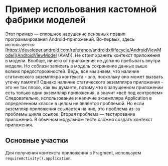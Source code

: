 # Пример испольования кастомной фабрики моделей
Этот пример — сплошное нарушение основных правил программирования Android-приложений. Во-первых, 
здесь используется [https://developer.android.com/reference/androidx/lifecycle/AndroidViewModel](AndroidViewModel (AVM)).
Не стоит хранить контекст приложения в модели. Вообще, ничего от приложения не должно пребывать внутри модели. Но соблазн
запихать в модель сохранение данных выше всяких предосторожностей.
Ведь, все мы знаем, что наличие статического экземпляра контекста - зло, поскольку оно может вызвать
утечку памяти!! Однако наличие статического экземпляра приложения - это не так плохо, как вы думаете, 
потому что в запущенном приложении есть только один экземпляр приложения, а значит «всё под контролем»
Следовательно, использование и наличие экземпляра Application в определенном классе в целом не является 
проблемой. Но если экземпляр приложения ссылается на них, это проблема из-за проблемы цикла ссылок.
Вторая проблема — тестирование приложения. В обычном модульном тесте сложно создать контекст приложения.
## Основные участки
Для получения контекста приложения в Fragment, используем `requireActivity().application`.


